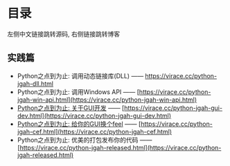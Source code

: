 # 目录

左侧中文链接跳转源码, 右侧链接跳转博客

## 实践篇

- Python之点到为止: 调用动态链接库(DLL)  —— https://virace.cc/python-jgah-dll.html
- Python之点到为止: 调用Windows API  —— [https://virace.cc/python-jgah-win-api.html](https://virace.cc/python-jgah-win-api.html)
- [Python之点到为止: 关于GUI开发](2153)  —— [https://virace.cc/python-jgah-gui-dev.html](https://virace.cc/python-jgah-gui-dev.html)
- [Python之点到为止: 给你的GUI换个feel](2154)  —— [https://virace.cc/python-jgah-cef.html](https://virace.cc/python-jgah-cef.html)
- Python之点到为止: 优美的打包发布你的代码  —— [https://virace.cc/python-jgah-released.html](https://virace.cc/python-jgah-released.html)

